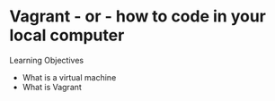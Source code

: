 # Vagrant - or - how to code in your local computer

Learning Objectives

* What is a virtual machine
* What is Vagrant 
